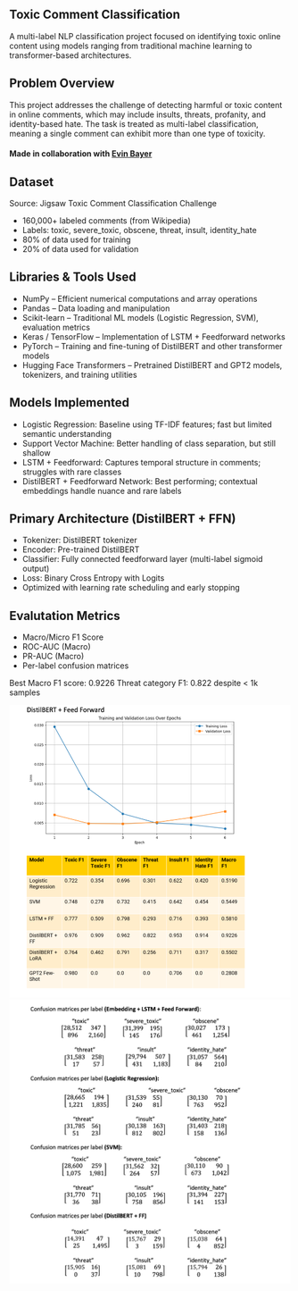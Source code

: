 ## Toxic Comment Classification 
A multi-label NLP classification project focused on identifying toxic online content using models ranging from traditional machine learning to transformer-based architectures.

## Problem Overview 
This project addresses the challenge of detecting harmful or toxic content in online comments, which may include insults, threats, profanity, and identity-based hate. The task is treated as multi-label classification, meaning a single comment can exhibit more than one type of toxicity.

#### Made in collaboration with [Evin Bayer](https://github.com/EvinB)

## Dataset 
Source: Jigsaw Toxic Comment Classification Challenge
- 160,000+ labeled comments (from Wikipedia)
- Labels: toxic, severe_toxic, obscene, threat, insult, identity_hate
- 80% of data used for training
- 20% of data used for validation

## Libraries & Tools Used
- NumPy – Efficient numerical computations and array operations
- Pandas – Data loading and manipulation
- Scikit-learn – Traditional ML models (Logistic Regression, SVM), evaluation metrics
- Keras / TensorFlow – Implementation of LSTM + Feedforward networks
- PyTorch – Training and fine-tuning of DistilBERT and other transformer models
- Hugging Face Transformers – Pretrained DistilBERT and GPT2 models, tokenizers, and training utilities

## Models Implemented 
- Logistic Regression: Baseline using TF-IDF features; fast but limited semantic understanding
- Support Vector Machine: Better handling of class separation, but still shallow
- LSTM + Feedforward: Captures temporal structure in comments; struggles with rare classes
- DistilBERT + Feedforward Network: 	Best performing; contextual embeddings handle nuance and rare labels

## Primary Architecture (DistilBERT + FFN) 
- Tokenizer: DistilBERT tokenizer
- Encoder: Pre-trained DistilBERT
- Classifier: Fully connected feedforward layer (multi-label sigmoid output)
- Loss: Binary Cross Entropy with Logits
- Optimized with learning rate scheduling and early stopping

## Evalutation Metrics
- Macro/Micro F1 Score
- ROC-AUC (Macro)
- PR-AUC (Macro)
- Per-label confusion matrices

Best Macro F1 score: 0.9226
Threat category F1: 0.822 despite < 1k samples

![Screenshot](https://github.com/EvinB/ToxicCommentClassification/blob/main/data.png)
![Screenshot](https://github.com/EvinB/ToxicCommentClassification/blob/main/matrix.png)
